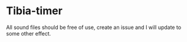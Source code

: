 # Tibia-timer

All sound files should be free of use, create an issue and I will update to some other effect.
